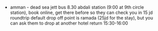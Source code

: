 - amman - dead sea
jett bus 8.30 abdali station (9:00 at 9th circle station), book online, get there before so they can check you in
15 jd roundtrip
default drop off point is ramada (25jd for the stay), but you can ask them to drop at another hotel
return 15:30-16:00
